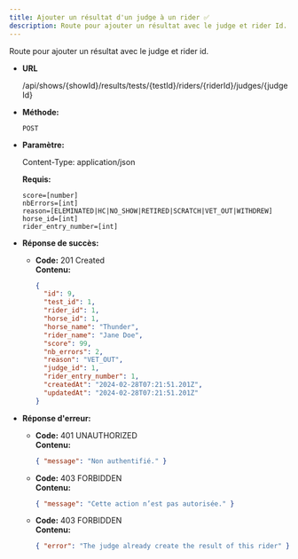 ```yaml
---
title: Ajouter un résultat d'un judge à un rider ✅
description: Route pour ajouter un résultat avec le judge et rider Id.
---
```


Route pour ajouter un résultat avec le judge et rider id.

- **URL**

  /api/shows/{showId}/results/tests/{testId}/riders/{riderId}/judges/{judgeId}

- **Méthode:**

  `POST`

- **Paramètre:**

  Content-Type: application/json

  **Requis:**<br>

    `score=[number]`<br>
    `nbErrors=[int]`<br>
    `reason=[ELEMINATED|HC|NO_SHOW|RETIRED|SCRATCH|VET_OUT|WITHDREW]`<br>
    `horse_id=[int]`<br>
    `rider_entry_number=[int]`<br>

- **Réponse de succès:**

  - **Code:** 201 Created <br>
    **Contenu:**<br>
    ```json
    {
      "id": 9,
      "test_id": 1,
      "rider_id": 1,
      "horse_id": 1,
      "horse_name": "Thunder",
      "rider_name": "Jane Doe",
      "score": 99,
      "nb_errors": 2,
      "reason": "VET_OUT",
      "judge_id": 1,
      "rider_entry_number": 1,
      "createdAt": "2024-02-28T07:21:51.201Z",
      "updatedAt": "2024-02-28T07:21:51.201Z"
    }
    ```

- **Réponse d'erreur:**

  - **Code:** 401 UNAUTHORIZED <br />
      **Contenu:** 
      ```json
      { "message": "Non authentifié." }
      ```

  - **Code:** 403 FORBIDDEN <br />
    **Contenu:** 
    ```json
    { "message": "Cette action n’est pas autorisée." }
    ```
  - **Code:** 403 FORBIDDEN <br />
    **Contenu:** 
    ```json
    { "error": "The judge already create the result of this rider" }
    ```